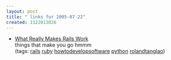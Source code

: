 ```yaml
---
layout: post
title: " links for 2005-07-22"
created: 1122013026
---
```

<ul class="delicious">
	<li>
		<div class="delicious-link"><a href="http://blog.ianbicking.org/what-really-makes-rails-work.html">What Really Makes Rails Work</a></div>
		<div class="delicious-extended">things that make you go hmmm</div>
		<div class="delicious-tags">(tags: <a href="http://del.icio.us/rtanglao/rails">rails</a> <a href="http://del.icio.us/rtanglao/ruby">ruby</a> <a href="http://del.icio.us/rtanglao/howtodevelopsoftware">howtodevelopsoftware</a> <a href="http://del.icio.us/rtanglao/python">python</a> <a href="http://del.icio.us/rtanglao/rolandtanglao">rolandtanglao</a>)</div>
	</li>
</ul>


